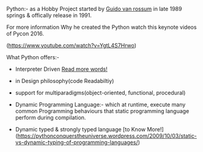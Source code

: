 Python:- as a Hobby Project started by [Guido van rossum](https://twitter.com/gvanrossum) in late 1989 springs & offically release in 1991.

For more information Why he created the Python watch this keynote videos of Pycon 2016.

(https://www.youtube.com/watch?v=YgtL4S7Hrwo)


What Python offers:-

  * Interpreter Driven [Read more words!](docs/c&i.md)
  
  * in Design philosophy(code Readabiltiy)

  * support for multiparadigms(object-oriented, functional, procedural)

  * Dynamic Programming Language:- which at runtime, execute many common Programming
  behaviours that static programming language perform during compilation.    

  * Dynamic typed & strongly typed language [to Know More!] (https://pythonconquerstheuniverse.wordpress.com/2009/10/03/static-vs-dynamic-typing-of-programming-languages/)
